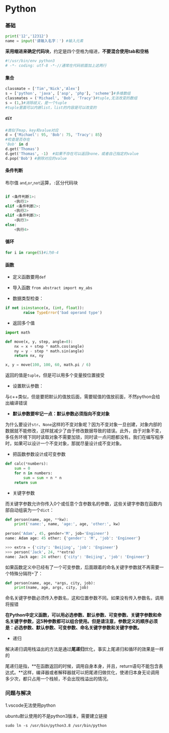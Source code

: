 # Python

### 基础

```python
print('12','12312')
name = input('请输入名字：') #输入元素
```

**采用缩进来确定代码块**，约定是四个空格为缩进，**不要混合使用tab和空格**

```python
#!/usr/bin/env python3
# -*- coding: utf-8 -*-//通常在代码前面加上这两行
```

#### 集合

```python
classmate = ['Tim','Nick','Alex']
s = ['python', 'java', ['asp', 'php'], 'scheme']#多维数组
classmates = ('Michael', 'Bob', 'Tracy')#tuple,无法改变的数组
s = (1,)#消除歧义，是一个tuple
#tuple里面可以内嵌list，list的内容是可以改变的
```

##### `dit`

```python
#类似于map，key和value对应
d = {'Michael': 95, 'Bob': 75, 'Tracy': 85}
#检查是否存在
'Bob' in d
d.get('Thomas')
d.get('Thomas', -1)  #如果不存在可以返回none，或者自己指定的value
d.pop('Bob') #删除对应的value
```



#### 条件判断

布尔值 `and`,`or`,`not`运算，`:`区分代码块

```python

if <条件判断1>:
    <执行1>
elif <条件判断2>:
    <执行2>
elif <条件判断3>:
    <执行3>
else:
    <执行4>
```



#### 循环

```python
for i in range(5)#i为0-4
```



#### 函数

- 定义函数要用`def`

- 导入函数 `from abstract import my_abs`

- 数据类型检查：

```python
if not isinstance(x, (int, float)):
        raise TypeError('bad operand type')
```

- 返回多个值

```python
import math

def move(x, y, step, angle=0):
    nx = x + step * math.cos(angle)
    ny = y - step * math.sin(angle)
    return nx, ny

x, y = move(100, 100, 60, math.pi / 6)
```

返回的值是`tuple`，但是可以用多个变量按位置接受

- 设置默认参数：

与c++类似，但是要把默认的值放后面，需要赋值的值放前面，不然python会给出编译错误

- **默认参数要牢记一点：默认参数必须指向不变对象**

为什么要设计`str`、`None`这样的不变对象呢？因为不变对象一旦创建，对象内部的数据就不能修改，这样就减少了由于修改数据导致的错误。此外，由于对象不变，多任务环境下同时读取对象不需要加锁，同时读一点问题都没有。我们在编写程序时，如果可以设计一个不变对象，那就尽量设计成不变对象。

- 把函数参数设计成可变参数

```python
def calc(*numbers):
    sum = 0
    for n in numbers:
        sum = sum + n * n
    return sum
```

- 关键字参数

而关键字参数允许你传入0个或任意个含参数名的参数，这些关键字参数在函数内部自动组装为一个`dict`：

```python
def person(name, age, **kw):
    print('name:', name, 'age:', age, 'other:', kw)
    
person('Adam', 45, gender='M', job='Engineer')
name: Adam age: 45 other: {'gender': 'M', 'job': 'Engineer'}

>>> extra = {'city': 'Beijing', 'job': 'Engineer'}
>>> person('Jack', 24, **extra)
name: Jack age: 24 other: {'city': 'Beijing', 'job': 'Engineer'}
```

如果函数定义中已经有了一个可变参数，后面跟着的命名关键字参数就不再需要一个特殊分隔符`*`了：

```python
def person(name, age, *args, city, job):
    print(name, age, args, city, job)
```

命名关键字参数必须传入参数名，这和位置参数不同。如果没有传入参数名，调用将报错



**在Python中定义函数，可以用必选参数、默认参数、可变参数、关键字参数和命名关键字参数，这5种参数都可以组合使用。但是请注意，参数定义的顺序必须是：必选参数、默认参数、可变参数、命名关键字参数和关键字参数。**



- 递归

解决递归调用栈溢出的方法是通过**尾递归**优化，事实上尾递归和循环的效果是一样的

尾递归是指，**在函数返回的时候，调用自身本身，并且，return语句不能包含表达式。**这样，编译器或者解释器就可以把尾递归做优化，使递归本身无论调用多少次，都只占用一个栈帧，不会出现栈溢出的情况。



### 问题与解决

1.vscode无法使用python

ubuntu默认使用的不是python3版本，需要建立链接

```shell
sudo ln -s /usr/bin/python3.8 /usr/bin/python
```

